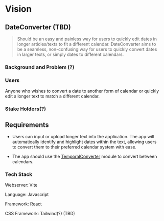 # Vision

## DateConverter (TBD)

> Should be an easy and painless way for users to quickly edit dates in longer articles/texts to fit a different calendar.
> DateConverter aims to be a seamless, non-confusing way for users to quickly convert dates in larger texts, or simply dates to different calendars.

### Background and Problem (?)

### Users

Anyone who wishes to convert a date to another form of calendar or quickly edit a longer text to match a different calendar.

### Stake Holders(?)

## Requirements

* Users can input or upload longer text into the application. The app will automatically identify and highlight dates within the text, allowing users to convert them to their preferred calendar system with ease.

* The app should use the [TemporalConverter](https://github.com/IchanP/TemporalConverter) module to convert between calendars.

### Tech Stack

Webserver: Vite

Language: Javascript

Framework: React

CSS Framework: Tailwind(?) (TBD)